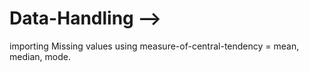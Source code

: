 # Data-Handling -->


importing Missing values using measure-of-central-tendency = mean, median, mode.
